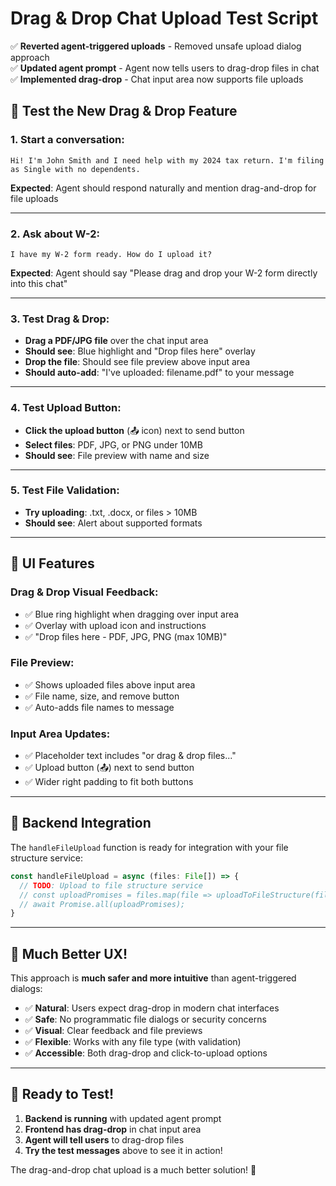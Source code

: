 # Drag & Drop Chat Upload Test Script

✅ **Reverted agent-triggered uploads** - Removed unsafe upload dialog approach  
✅ **Updated agent prompt** - Agent now tells users to drag-drop files in chat  
✅ **Implemented drag-drop** - Chat input area now supports file uploads  

## 🎯 Test the New Drag & Drop Feature

### 1. **Start a conversation:**
```
Hi! I'm John Smith and I need help with my 2024 tax return. I'm filing as Single with no dependents.
```
**Expected**: Agent should respond naturally and mention drag-and-drop for file uploads

---

### 2. **Ask about W-2:**
```
I have my W-2 form ready. How do I upload it?
```
**Expected**: Agent should say "Please drag and drop your W-2 form directly into this chat"

---

### 3. **Test Drag & Drop:**
- **Drag a PDF/JPG file** over the chat input area
- **Should see**: Blue highlight and "Drop files here" overlay
- **Drop the file**: Should see file preview above input area
- **Should auto-add**: "I've uploaded: filename.pdf" to your message

---

### 4. **Test Upload Button:**
- **Click the upload button** (📤 icon) next to send button
- **Select files**: PDF, JPG, or PNG under 10MB
- **Should see**: File preview with name and size

---

### 5. **Test File Validation:**
- **Try uploading**: .txt, .docx, or files > 10MB
- **Should see**: Alert about supported formats

---

## 🎨 **UI Features**

### **Drag & Drop Visual Feedback:**
- ✅ Blue ring highlight when dragging over input area
- ✅ Overlay with upload icon and instructions
- ✅ "Drop files here - PDF, JPG, PNG (max 10MB)"

### **File Preview:**
- ✅ Shows uploaded files above input area
- ✅ File name, size, and remove button
- ✅ Auto-adds file names to message

### **Input Area Updates:**
- ✅ Placeholder text includes "or drag & drop files..."
- ✅ Upload button (📤) next to send button
- ✅ Wider right padding to fit both buttons

---

## 🔧 **Backend Integration**

The `handleFileUpload` function is ready for integration with your file structure service:

```typescript
const handleFileUpload = async (files: File[]) => {
  // TODO: Upload to file structure service
  // const uploadPromises = files.map(file => uploadToFileStructure(file));
  // await Promise.all(uploadPromises);
}
```

---

## 🚀 **Much Better UX!**

This approach is **much safer and more intuitive** than agent-triggered dialogs:

- ✅ **Natural**: Users expect drag-drop in modern chat interfaces
- ✅ **Safe**: No programmatic file dialogs or security concerns  
- ✅ **Visual**: Clear feedback and file previews
- ✅ **Flexible**: Works with any file type (with validation)
- ✅ **Accessible**: Both drag-drop and click-to-upload options

---

## 🎯 **Ready to Test!**

1. **Backend is running** with updated agent prompt
2. **Frontend has drag-drop** in chat input area  
3. **Agent will tell users** to drag-drop files
4. **Try the test messages** above to see it in action!

The drag-and-drop chat upload is a much better solution! 🎉
